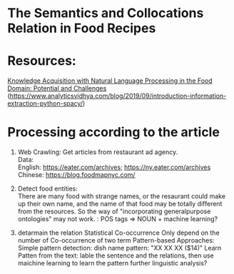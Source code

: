 # The Semantics and Collocations Relation in Food Recipes

# Resources:
[Knowledge Acquisition with Natural Language Processing in the Food Domain: Potential and Challenges](https://projet.liris.cnrs.fr/cwc/cwc2012/cwc2012_submission_1.pdf)
(https://www.analyticsvidhya.com/blog/2019/09/introduction-information-extraction-python-spacy/)

# Processing according to the article

1. Web Crawling: Get articles from restaurant ad agency.  
Data:  
  English: https://eater.com/archives; https://ny.eater.com/archives  
  Chinese: https://blog.foodmapnyc.com/  


2. Detect food entities:  
There are many food with strange names, or the resaurant could make up their own name, and the name of that food may be totally different from the resources. So the way of "incorporating generalpurpose ontologies" may not work.
: POS tags => NOUN + machine learning?




3. detarmain the relation
  Statistical Co-occurrence
    Only depend on the number of Co-occurrence of two term
  Pattern-based Approaches:
    Simple pattern detection:
      dish name pattern: "XX XX XX ($14)"
    Learn Patten from the text:
      lable the sentence and the relations, then use maichine learning to learn the pattern
  further linguistic analysis?

